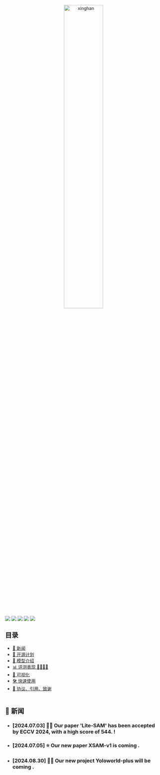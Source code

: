 <p align="center" width="100%">
<a target="_blank"><img src="figs/video_llama_logo.jpg" alt="xinghan" style="width: 50%; min-width: 200px; display: block; margin: auto;"></a>
</p>



<div style='display:flex; gap: 0.25rem; '>
<a href='https://modelscope.cn/studios/damo/video-llama/summary'><img src='https://img.shields.io/badge/ModelScope-Demo-blueviolet'></a>
<a href='https://www.modelscope.cn/models/damo/videollama_7b_llama2_finetuned/summary'><img src='https://img.shields.io/badge/ModelScope-Checkpoint-blueviolet'></a>
<a href='https://huggingface.co/spaces/DAMO-NLP-SG/Video-LLaMA'><img src='https://img.shields.io/badge/%F0%9F%A4%97%20Hugging%20Face-Demo-blue'></a>
<a href='https://huggingface.co/DAMO-NLP-SG/Video-LLaMA-2-7B-Finetuned'><img src='https://img.shields.io/badge/%F0%9F%A4%97%20Hugging%20Face-Checkpoint-blue'></a> 
<a href='https://arxiv.org/abs/2306.02858'><img src='https://img.shields.io/badge/Paper-PDF-red'></a>
</div>


##  目录

- [🎉 新闻](#新闻)
- [📑 开源计划](#开源计划)
- [📖 模型介绍](#模型介绍)
- [📊 评测表现 🥇🥇🔥🔥](#评测表现)
- [🎥 可视化](#可视化)
- [🛠️ 快速使用](#快速使用)
- [📜 协议、引用、致谢](#协议引用)
<br><br>



## <a name="新闻"></a>🎉 新闻
- <h3> [2024.07.03] 🚀🚀 Our paper 'Lite-SAM' has been accepted by ECCV 2024, with a high score of 544. !</h3>
- <h3> [2024.07.05] ⭐️  Our new paper XSAM-v1 is coming .
- <h3> [2024.08.30] 🚀🚀 Our new project Yoloworld-plus will be coming .
